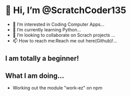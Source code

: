 
# 👋 Hi, I’m @ScratchCoder135
- 👀 I’m interested in Coding Computer Apps...
- 🌱 I’m currently learning Python...
- 💞️ I’m looking to collaborate on Scrach projects ...
- 📫 How to reach me:Reach me out here(Github)!...

## I am totally a beginner!
## What I am doing...
- Working out the module "work-ez" on npm
<!---
ScratchCoder135/ScratchCoder135 is a ✨ special ✨ repository because its `README.md` (this file) appears on your GitHub profile.
You can click the Preview link to take a look at your changes.
--->
